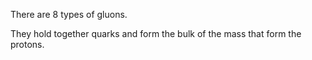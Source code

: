 There are 8 types of gluons.

They hold together quarks and form the bulk of the mass that form the protons.